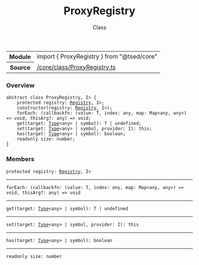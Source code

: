 
<header class="symbol-info-header"><h1 id="proxyregistry">ProxyRegistry</h1><label class="symbol-info-type-label class">Class</label></header>
<!-- summary -->
<section class="symbol-info"><table class="is-full-width"><tbody><tr><th>Module</th><td><div class="lang-typescript"><span class="token keyword">import</span> { ProxyRegistry }&nbsp;<span class="token keyword">from</span>&nbsp;<span class="token string">"@tsed/core"</span></div></td></tr><tr><th>Source</th><td><a href="https://github.com/Romakita/ts-express-decorators/blob/v4.8.1/src//core/class/ProxyRegistry.ts#L0-L0">/core/class/ProxyRegistry.ts</a></td></tr></tbody></table></section>
<!-- overview -->


### Overview


<pre><code class="typescript-lang "><span class="token keyword">abstract</span> <span class="token keyword">class</span> ProxyRegistry<T<span class="token punctuation">,</span> I> <span class="token punctuation">{</span>
    <span class="token keyword">protected</span> registry<span class="token punctuation">:</span> <a href="#api/core/registry"><span class="token">Registry</span></a><T<span class="token punctuation">,</span> I><span class="token punctuation">;</span>
    <span class="token keyword">constructor</span><span class="token punctuation">(</span>registry<span class="token punctuation">:</span> <a href="#api/core/registry"><span class="token">Registry</span></a><T<span class="token punctuation">,</span> I><span class="token punctuation">)</span><span class="token punctuation">;</span>
    forEach<span class="token punctuation">:</span> <span class="token punctuation">(</span>callbackfn<span class="token punctuation">:</span> <span class="token punctuation">(</span>value<span class="token punctuation">:</span> T<span class="token punctuation">,</span> index<span class="token punctuation">:</span> <span class="token keyword">any</span><span class="token punctuation">,</span> map<span class="token punctuation">:</span> Map<<span class="token keyword">any</span><span class="token punctuation">,</span> <span class="token keyword">any</span>><span class="token punctuation">)</span> => <span class="token keyword">void</span><span class="token punctuation">,</span> thisArg?<span class="token punctuation">:</span> <span class="token keyword">any</span><span class="token punctuation">)</span> => <span class="token keyword">void</span><span class="token punctuation">;</span>
    <span class="token function">get</span><span class="token punctuation">(</span>target<span class="token punctuation">:</span> <a href="#api/core/type"><span class="token">Type</span></a><<span class="token keyword">any</span>> | symbol<span class="token punctuation">)</span><span class="token punctuation">:</span> T | undefined<span class="token punctuation">;</span>
    <span class="token function">set</span><span class="token punctuation">(</span>target<span class="token punctuation">:</span> <a href="#api/core/type"><span class="token">Type</span></a><<span class="token keyword">any</span>> | symbol<span class="token punctuation">,</span> provider<span class="token punctuation">:</span> I<span class="token punctuation">)</span><span class="token punctuation">:</span> this<span class="token punctuation">;</span>
    <span class="token function">has</span><span class="token punctuation">(</span>target<span class="token punctuation">:</span> <a href="#api/core/type"><span class="token">Type</span></a><<span class="token keyword">any</span>> | symbol<span class="token punctuation">)</span><span class="token punctuation">:</span> <span class="token keyword">boolean</span><span class="token punctuation">;</span>
    <span class="token keyword">readonly</span> size<span class="token punctuation">:</span> <span class="token keyword">number</span><span class="token punctuation">;</span>
<span class="token punctuation">}</span></code></pre>


<!-- Parameters -->

<!-- Description -->

<!-- Members -->







### Members



<div class="method-overview">
<pre><code class="typescript-lang "><span class="token keyword">protected</span> registry<span class="token punctuation">:</span> <a href="#api/core/registry"><span class="token">Registry</span></a><T<span class="token punctuation">,</span> I></code></pre>
</div>




<hr/>



<div class="method-overview">
<pre><code class="typescript-lang ">forEach<span class="token punctuation">:</span> <span class="token punctuation">(</span>callbackfn<span class="token punctuation">:</span> <span class="token punctuation">(</span>value<span class="token punctuation">:</span> T<span class="token punctuation">,</span> index<span class="token punctuation">:</span> <span class="token keyword">any</span><span class="token punctuation">,</span> map<span class="token punctuation">:</span> Map<<span class="token keyword">any</span><span class="token punctuation">,</span> <span class="token keyword">any</span>><span class="token punctuation">)</span> => <span class="token keyword">void</span><span class="token punctuation">,</span> thisArg?<span class="token punctuation">:</span> <span class="token keyword">any</span><span class="token punctuation">)</span> => <span class="token keyword">void</span></code></pre>
</div>




<hr/>



<div class="method-overview">
<pre><code class="typescript-lang "><span class="token function">get</span><span class="token punctuation">(</span>target<span class="token punctuation">:</span> <a href="#api/core/type"><span class="token">Type</span></a><<span class="token keyword">any</span>> | symbol<span class="token punctuation">)</span><span class="token punctuation">:</span> T | undefined</code></pre>
</div>




<hr/>



<div class="method-overview">
<pre><code class="typescript-lang "><span class="token function">set</span><span class="token punctuation">(</span>target<span class="token punctuation">:</span> <a href="#api/core/type"><span class="token">Type</span></a><<span class="token keyword">any</span>> | symbol<span class="token punctuation">,</span> provider<span class="token punctuation">:</span> I<span class="token punctuation">)</span><span class="token punctuation">:</span> this</code></pre>
</div>




<hr/>



<div class="method-overview">
<pre><code class="typescript-lang "><span class="token function">has</span><span class="token punctuation">(</span>target<span class="token punctuation">:</span> <a href="#api/core/type"><span class="token">Type</span></a><<span class="token keyword">any</span>> | symbol<span class="token punctuation">)</span><span class="token punctuation">:</span> <span class="token keyword">boolean</span></code></pre>
</div>




<hr/>



<div class="method-overview">
<pre><code class="typescript-lang "><span class="token keyword">readonly</span> size<span class="token punctuation">:</span> <span class="token keyword">number</span></code></pre>
</div>








